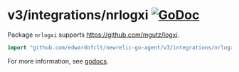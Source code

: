# v3/integrations/nrlogxi [![GoDoc](https://godoc.org/github.com/edwardofclt/newrelic-go-agent/v3/integrations/nrlogxi?status.svg)](https://godoc.org/github.com/edwardofclt/newrelic-go-agent/v3/integrations/nrlogxi)

Package `nrlogxi` supports https://github.com/mgutz/logxi.

```go
import "github.com/edwardofclt/newrelic-go-agent/v3/integrations/nrlogxi"
```

For more information, see
[godocs](https://godoc.org/github.com/edwardofclt/newrelic-go-agent/v3/integrations/nrlogxi).

